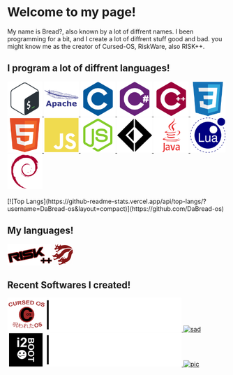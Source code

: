 <h1> Welcome to my page!</h1>
  My name is Bread?, also known by a lot of diffrent names. I been programming for a bit, and I create a lot of diffrent stuff
good and bad. you might know me as the creator of Cursed-OS, RiskWare, also RISK++.
 
<h2>I program a lot of diffrent languages!</h2>
<div id="badges">
  <a href="bash">
    <img src="https://raw.githubusercontent.com/devicons/devicon/master/icons/bash/bash-original.svg" alt="LinkedIn Badge" width="80" hight="80"/>
  </a>
  <a href="apache">
    <img src="https://raw.githubusercontent.com/devicons/devicon/master/icons/apache/apache-line-wordmark.svg" alt="Youtube Badge" width="80" hight="80"/>
  </a>
  <a href="c">
    <img src="https://raw.githubusercontent.com/devicons/devicon/master/icons/c/c-plain.svg" alt="Twitter Badge" width="80" hight="80"/>
  </a>
   <a href="c#">
    <img src="https://raw.githubusercontent.com/devicons/devicon/master/icons/csharp/csharp-plain.svg" alt="Twitter Badge" width="80" hight="80"/>
  </a>
  <a href="cpp">
    <img src="https://raw.githubusercontent.com/devicons/devicon/master/icons/cplusplus/cplusplus-plain.svg" alt="Twitter Badge" width="80" hight="80"/>
  </a>
  <a href="css">
    <img src="https://raw.githubusercontent.com/devicons/devicon/master/icons/css3/css3-original.svg" alt="Twitter Badge" width="80" hight="80"/>
  </a>
  <a href="html">
    <img src="https://raw.githubusercontent.com/devicons/devicon/master/icons/html5/html5-original.svg" alt="Twitter Badge" width="80" hight="80"/>
  </a>
   <a href="js">
    <img src="https://raw.githubusercontent.com/devicons/devicon/master/icons/javascript/javascript-plain.svg" alt="Twitter Badge" width="80" hight="80"/>
  </a>
  <a href="node">
    <img src="https://raw.githubusercontent.com/devicons/devicon/master/icons/nodejs/nodejs-plain.svg" alt="Twitter Badge" width="80" hight="80"/>
  </a>
  <a href="fsharp">
    <img src="https://raw.githubusercontent.com/devicons/devicon/master/icons/fsharp/fsharp-plain.svg" alt="Twitter Badge" width="80" hight="80"/>
  </a>
   <a href="java">
    <img src="https://raw.githubusercontent.com/devicons/devicon/master/icons/java/java-plain-wordmark.svg" alt="Twitter Badge" width="80" hight="80"/>
  </a>
   </a>
   <a href="lua">
    <img src="https://raw.githubusercontent.com/devicons/devicon/master/icons/lua/lua-plain-wordmark.svg" alt="Twitter Badge" width="80" hight="80"/>
  </a>
   </a>
  <a href="linux2">
    <img src="https://raw.githubusercontent.com/devicons/devicon/master/icons/debian/debian-original.svg" alt="Twitter Badge" width="80" hight="80"/>
  </a>

</div>
<br>
[![Top Langs](https://github-readme-stats.vercel.app/api/top-langs/?username=DaBread-os&layout=compact)](https://github.com/DaBread-os)

<h2>My languages!</h2>

<div id="badges">
  <a href="https://github.com/DaBread-os/risk-plus-plus">
    <img src="https://raw.githubusercontent.com/DaBread-os/breh/main/risk%2B%2B.png" alt="Twitter Badge" width="150" hight="40"/>
  </a>
</div>

<h2>Recent Softwares I created!</h2>
<div id="badges">
  <a href="Cursed-OS">
    <img src="https://raw.githubusercontent.com/DaBread-os/breh/main/cursedos.png" alt="Twitter Badge" width="400" hight="100"/>
    <img src="https://img.shields.io/badge/Riskware%20users-185-red" alt="sad">
  </a>
</div>
<div id="badges">
  <a href="I2boot">
    <img src="https://raw.githubusercontent.com/DaBread-os/breh/main/i2boot.png" alt="Twitter Badge" width="400" hight="100"/>
     <img src="https://img.shields.io/badge/I2boot%20users-54-red" alt="pic">
  </a>

  </div>
</div>




